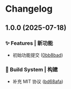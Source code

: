 # Changelog

## 1.0.0 (2025-07-18)

### ✨ Features | 新功能

* 初始功能提交 ([0bb8bad](https://github.com/peiyanlu/electron-ipc/commit/0bb8bad30f684ec1c366634409040738710276ba))

### 👷‍ Build System | 构建

* 补充 MIT 协议 ([bd68afa](https://github.com/peiyanlu/electron-ipc/commit/bd68afa207e61775ce0d892df54e27fe11b3d3c2))
